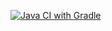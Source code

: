 [![Java CI with Gradle](https://github.com/Swooow/PostmanEchoTest/actions/workflows/gradle.yml/badge.svg)](https://github.com/Swooow/PostmanEchoTest/actions/workflows/gradle.yml)